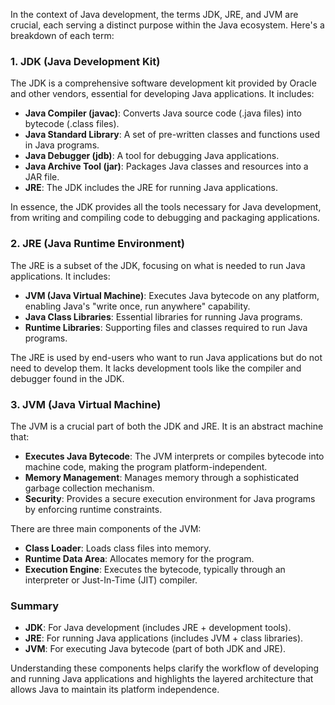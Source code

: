 In the context of Java development, the terms JDK, JRE, and JVM are crucial, each serving a distinct purpose within the Java ecosystem. Here's a breakdown of each term:

### 1. **JDK (Java Development Kit)**
The JDK is a comprehensive software development kit provided by Oracle and other vendors, essential for developing Java applications. It includes:

- **Java Compiler (javac)**: Converts Java source code (.java files) into bytecode (.class files).
- **Java Standard Library**: A set of pre-written classes and functions used in Java programs.
- **Java Debugger (jdb)**: A tool for debugging Java applications.
- **Java Archive Tool (jar)**: Packages Java classes and resources into a JAR file.
- **JRE**: The JDK includes the JRE for running Java applications.

In essence, the JDK provides all the tools necessary for Java development, from writing and compiling code to debugging and packaging applications.

### 2. **JRE (Java Runtime Environment)**
The JRE is a subset of the JDK, focusing on what is needed to run Java applications. It includes:

- **JVM (Java Virtual Machine)**: Executes Java bytecode on any platform, enabling Java's "write once, run anywhere" capability.
- **Java Class Libraries**: Essential libraries for running Java programs.
- **Runtime Libraries**: Supporting files and classes required to run Java programs.

The JRE is used by end-users who want to run Java applications but do not need to develop them. It lacks development tools like the compiler and debugger found in the JDK.

### 3. **JVM (Java Virtual Machine)**
The JVM is a crucial part of both the JDK and JRE. It is an abstract machine that:

- **Executes Java Bytecode**: The JVM interprets or compiles bytecode into machine code, making the program platform-independent.
- **Memory Management**: Manages memory through a sophisticated garbage collection mechanism.
- **Security**: Provides a secure execution environment for Java programs by enforcing runtime constraints.

There are three main components of the JVM:
- **Class Loader**: Loads class files into memory.
- **Runtime Data Area**: Allocates memory for the program.
- **Execution Engine**: Executes the bytecode, typically through an interpreter or Just-In-Time (JIT) compiler.

### Summary
- **JDK**: For Java development (includes JRE + development tools).
- **JRE**: For running Java applications (includes JVM + class libraries).
- **JVM**: For executing Java bytecode (part of both JDK and JRE).

Understanding these components helps clarify the workflow of developing and running Java applications and highlights the layered architecture that allows Java to maintain its platform independence.